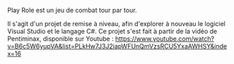 Play Role est un jeu de combat tour par tour.


Il s'agit d'un projet de remise à niveau, afin d'explorer à nouveau le logiciel Visual Studio et le langage C#.
Ce projet s'est fait à partir de la vidéo de Pentiminax, disponible sur Youtube :
https://www.youtube.com/watch?v=B6c5W6yupVA&list=PLkHw7J3J2iapWFUnQmVzsRCU5YxaAWHSY&index=16
